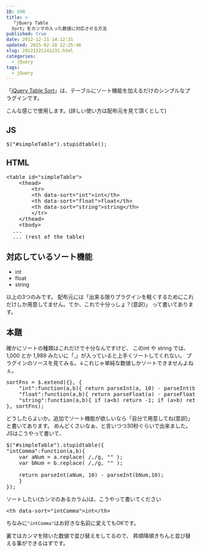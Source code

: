 ```yaml
---
ID: 590
title: >
  「jQuery Table
  Sort」をカンマの入った数値に対応させる方法
published: true
date: 2012-12-21 14:12:31
updated: 2015-02-28 22:25:46
slug: 20121221141231.html
categories:
  - jQuery
tags:
  - jQuery
---
```

「<a href="http://joequery.github.com/Stupid-Table-Plugin/">jQuery Table Sort</a>」は、テーブルにソート機能を加えるだけのシンプルなプラグインです。
<!--more-->
こんな感じで使用します。<span class="text-muted">(詳しい使い方は配布元を見て頂くとして)</span>
<h2>JS</h2>
<pre class="prettyprint linenums">$(&quot;#simpleTable&quot;).stupidtable();</pre>

<h2>HTML</h2>
<pre class="prettyprint linenums">&lt;table id=&quot;simpleTable&quot;&gt;
    &lt;thead&gt;
        &lt;tr&gt;
        &lt;th data-sort=&quot;int&quot;&gt;int&lt;/th&gt;
        &lt;th data-sort=&quot;float&quot;&gt;float&lt;/th&gt;
        &lt;th data-sort=&quot;string&quot;&gt;string&lt;/th&gt;
        &lt;/tr&gt;
    &lt;/thead&gt;
    &lt;tbody&gt;
  ...
  ... (rest of the table)</pre>

<h2>対応しているソート機能</h2>
<ul>
<li>int</li>
<li>float</li>
<li>string</li>
</ul>
以上の3つのみです。
配布元には「出来る限りプラグインを軽くするためにこれだけしか用意してません。てか、これで十分っしょ？(意訳)」
って書いてあります。

<h2>本題</h2>
確かにソートの種類はこれだけで十分なんですけど、
このint や string では、1,000 とか 1,989 みたいに「,」が入っていると上手くソートしてくれない。
プラグインのソースを見てみる。↓これじゃ単純な数値しかソートできませんよねぇ。
<pre class="prettyprint linenums:16">sortFns = $.extend({}, {
	&quot;int&quot;:function(a,b){ return parseInt(a, 10) - parseInt(b,10); },
	&quot;float&quot;:function(a,b){ return parseFloat(a) - parseFloat(b); },
	&quot;string&quot;:function(a,b){ if (a&lt;b) return -1; if (a&gt;b) return +1; return 0;}
}, sortFns);</pre>

どうしたらよいか。追加でソート機能が欲しいなら「自分で用意してね(意訳)」と書いてあります。
めんどくさいなぁ、と言いつつ30秒ぐらいで出来ました。
JSはこうやって書いて、
<pre class="prettyprint linenums">$(&quot;#simpleTable&quot;).stupidtable({
&quot;intComma&quot;:function(a,b){ 
	var aNum = a.replace( /,/g, &quot;&quot; );
	var bNum = b.replace( /,/g, &quot;&quot; );
	
	return parseInt(aNum, 10) - parseInt(bNum,10); 
	}
});</pre>
ソートしたい(カンマのあるカラム)は、こうやって書いてください
<pre class="prettyprint linenums">&lt;th data-sort=&quot;intComma&quot;&gt;int&lt;/th&gt;</pre>
ちなみに<code>"intComma"</code>はお好きな名前に変えてもOKです。

裏ではカンマを除いた数値で並び替えをしてるので、
昇順降順きちんと並び替える事ができるはずです。